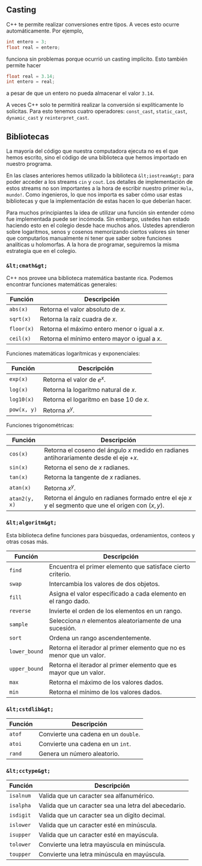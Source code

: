 ## Casting

C++ te permite realizar conversiones entre tipos.
A veces esto ocurre automáticamente. Por ejemplo,
```cpp
int entero = 3;
float real = entero;
```
funciona sin problemas porque ocurrió un casting implícito.
Esto también permite hacer
```cpp
float real = 3.14;
int entero = real;
```
a pesar de que un entero no pueda almacenar el valor `3.14`.

A veces C++ solo te permitirá realizar la conversión si explíticamente lo solicitas.
Para esto tenemos cuatro operadores:
`const_cast`,
`static_cast`,
`dynamic_cast`
y `reinterpret_cast`.

## Bibliotecas

La mayoría del código que nuestra computadora ejecuta
no es el que hemos escrito, sino el código de una biblioteca
que hemos importado en nuestro programa.

En las clases anteriores hemos utilizado la biblioteca
`&lt;iostream&gt;` para poder acceder a los streams `cin` y `cout`.
Los detalles de implementación de estos streams
no son importantes a la hora de escribir nuestro primer `Hola, mundo!`.
Como ingenieros, lo que nos importa es saber cómo usar estas bibliotecas
y que la implementación de estas hacen lo que deberían hacer.

Para muchos principiantes la idea de utilizar una función
sin entender cómo fue implementada puede ser incómoda.
Sin embargo, ustedes han estado haciendo esto en el colegio desde hace muchos años.
Ustedes aprendieron sobre logaritmos, senos y cosenos
memorizando ciertos valores sin tener que computarlos manualmente
ni tener que saber sobre funciones analíticas u holomorfas.
A la hora de programar, seguiremos la misma estrategia que en el colegio.

### `&lt;cmath&gt;`

C++ nos provee una biblioteca matemática bastante rica.
Podemos encontrar funciones matemáticas generales:

| Función | Descripción |
|---|---|
| `abs(x)` | Retorna el valor absoluto de $x$.  |
| `sqrt(x)` | Retorna la raíz cuadra de $x$. |
| `floor(x)` | Retorna el máximo entero menor o igual a $x$. |
| `ceil(x)` | Retorna el mínimo entero mayor o igual a $x$. |

Funciones matemáticas logarítmicas y exponenciales:

| Función | Descripción |
|---|---|
| `exp(x)` | Retorna el valor de $e^x$.  |
| `log(x)` | Retorna la logaritmo natural de $x$. |
| `log10(x)` | Retorna el logaritmo en base $10$ de $x$. |
| `pow(x, y)` | Retorna $x^y$. |

Funciones trigonométricas:

| Función | Descripción |
|---|---|
| `cos(x)` | Retorna el coseno del ángulo $x$ medido en radianes antihorariamente desde el eje $+x$. |
| `sin(x)` | Retorna el seno de $x$ radianes. |
| `tan(x)` | Retorna la tangente de $x$ radianes. |
| `atan(x)` | Retorna $x^y$. |
| `atan2(y, x)` | Retorna el ángulo en radianes formado entre el eje $x$ y el segmento que une el origen con $(x, y)$. |

### `&lt;algoritm&gt;`

Esta biblioteca define funciones para
búsquedas,
ordenamientos,
conteos
y otras cosas más.

| Función | Descripción |
|---|---|
| `find` | Encuentra el primer elemento que satisface cierto criterio. |
| `swap` | Intercambia los valores de dos objetos. |
| `fill` | Asigna el valor especificado a cada elemento en el rango dado. |
| `reverse` | Invierte el orden de los elementos en un rango. |
| `sample` | Selecciona $n$ elementos aleatoriamente de una sucesión. |
| `sort` | Ordena un rango ascendentemente. |
| `lower_bound` | Retorna el iterador al primer elemento que no es menor que un valor. |
| `upper_bound` | Retorna el iterador al primer elemento que es mayor que un valor. |
| `max` | Retorna el máximo de los valores dados. |
| `min` | Retorna el mínimo de los valores dados. |

### `&lt;cstdlib&gt;`

| Función | Descripción |
|---|---|
| `atof` | Convierte una cadena en un `double`. |
| `atoi` | Convierte una cadena en un `int`. |
| `rand` | Genera un número aleatorio. |

### `&lt;cctype&gt;`

| Función | Descripción |
|---|---|
| `isalnum` | Valida que un caracter sea alfanumérico. |
| `isalpha` | Valida que un caracter sea una letra del abecedario. |
| `isdigit` | Valida que un caracter sea un dígito decimal. |
| `islower` | Valida que un caracter esté en minúscula. |
| `isupper` | Valida que un caracter esté en mayúscula. |
| `tolower` | Convierte una letra mayúscula en minúscula. |
| `toupper` | Convierte una letra minúscula en mayúscula. |